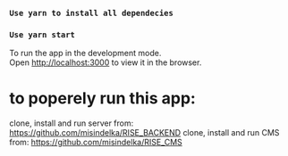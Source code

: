 ### `Use yarn to install all dependecies `

### `Use yarn start`

To run the app in the development mode.\
Open [http://localhost:3000](http://localhost:3000) to view it in the browser.


# to poperely run this app: 

 clone, install and run server from: https://github.com/misindelka/RISE_BACKEND
 clone, install and run CMS from: https://github.com/misindelka/RISE_CMS
 


